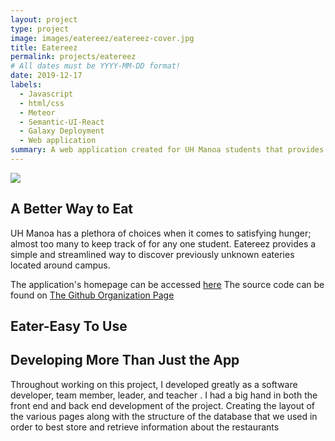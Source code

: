 ```yaml
---
layout: project
type: project
image: images/eatereez/eatereez-cover.jpg
title: Eatereez
permalink: projects/eatereez
# All dates must be YYYY-MM-DD format!
date: 2019-12-17
labels:
  - Javascript
  - html/css
  - Meteor
  - Semantic-UI-React
  - Galaxy Deployment
  - Web application
summary: A web application created for UH Manoa students that provides information about where to get food on campus.
---
```


<img class="ui medium right floated rounded image" src="../images/eatereez/">

## A Better Way to Eat

UH Manoa has a plethora of choices when it comes to satisfying hunger; almost too many to keep track of for any one
 student. Eatereez provides a simple and streamlined way to discover previously unknown eateries located around
  campus. 
 
 The application's homepage can be accessed [here](https://nutrition-positions.github.io/)
 The source code can be found on [The Github Organization Page](https://github.com/nutrition-positions/eatereez)
 
## Eater-Easy To Use
 

## Developing More Than Just the App

Throughout working on this project, I developed greatly as a software developer, team member, leader, and teacher
. I had a big hand in both the front end and back end development of the project. Creating the layout of the various
 pages along with the structure of the database that we used in order to best store and retrieve information about
  the restaurants 

